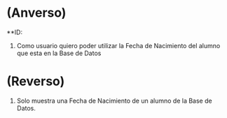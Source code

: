 # (Anverso)

**ID:

1. Como usuario quiero poder utilizar la Fecha de Nacimiento del alumno que esta en la Base de Datos
 
# (Reverso)

1. Solo muestra una Fecha de Nacimiento de un alumno de la Base de Datos.
